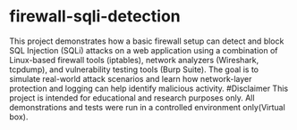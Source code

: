 # firewall-sqli-detection
This project demonstrates how a basic firewall setup can detect and block SQL Injection (SQLi) attacks on a web application using a combination of Linux-based firewall tools (iptables), network analyzers (Wireshark, tcpdump), and vulnerability testing tools (Burp Suite). The goal is to simulate real-world attack scenarios and learn how network-layer protection and logging can help identify malicious activity.
#Disclaimer This project is intended for educational and research purposes only. All demonstrations and tests were run in a controlled environment only(Virtual box).
